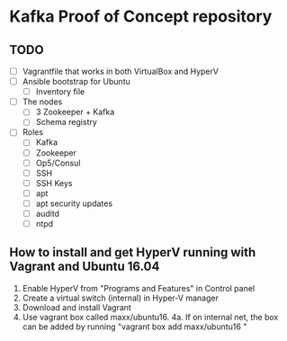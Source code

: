 # Kafka Proof of Concept repository

## TODO

 - [ ] Vagrantfile that works in both VirtualBox and HyperV
 - [ ] Ansible bootstrap for Ubuntu
   - [ ] Inventory file
 - [ ] The nodes
   - [ ] 3 Zookeeper + Kafka
   - [ ] Schema registry
 - [ ] Roles
   - [ ] Kafka
   - [ ] Zookeeper
   - [ ] Op5/Consul
   - [ ] SSH
   - [ ] SSH Keys
   - [ ] apt
   - [ ] apt security updates
   - [ ] auditd
   - [ ] ntpd

## How to install and get HyperV running with Vagrant and Ubuntu 16.04

1. Enable HyperV from "Programs and Features" in Control panel
2. Create a virtual switch (internal) in Hyper-V manager
3. Download and install Vagrant
4. Use vagrant box called maxx/ubuntu16.
  4a. If on internal net, the box can be added by running "vagrant box add maxx/ubuntu16 <path>"
 
